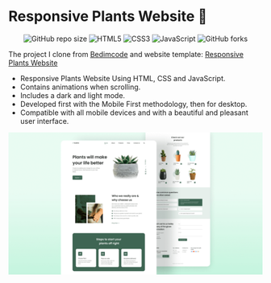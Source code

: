 # Responsive Plants Website 🎍  

<div align="center">

![GitHub repo size](https://img.shields.io/github/repo-size/LeHaGiaBao/Plants-Website?style=for-the-badge)
![HTML5](https://img.shields.io/badge/html5-%23E34F26.svg?style=for-the-badge&logo=html5&logoColor=white)
![CSS3](https://img.shields.io/badge/css3-%231572B6.svg?style=for-the-badge&logo=css3&logoColor=white)
![JavaScript](https://img.shields.io/badge/JavaScript-F7DF1E?style=for-the-badge&logo=javascript&logoColor=black)
![GitHub forks](https://img.shields.io/github/forks/LeHaGiaBao/Plants-Website?style=for-the-badge)

</div>

The project I clone from [Bedimcode](https://www.youtube.com/c/Bedimcode) and website template: [Responsive Plants Website](https://youtu.be/lpzExNZDizI)

- Responsive Plants Website Using HTML, CSS and JavaScript.
- Contains animations when scrolling.
- Includes a dark and light mode.
- Developed first with the Mobile First methodology, then for desktop.
- Compatible with all mobile devices and with a beautiful and pleasant user interface.

![plants website](/preview.png)